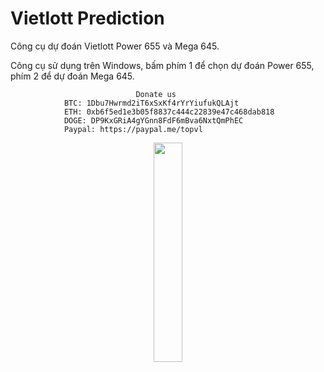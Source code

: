 # Vietlott Prediction
Công cụ dự đoán Vietlott Power 655 và Mega 645.

Công cụ sử dụng trên Windows, bấm phím 1 để chọn dự đoán Power 655, phím 2 để dự đoán Mega 645.

                                Donate us
                BTC: 1Dbu7Hwrmd2iT6xSxKf4rYrYiufukQLAjt
                ETH: 0xb6f5ed1e3b05f8837c444c22839e47c468dab818
                DOGE: DP9KxGRiA4gYGnn8FdF6mBva6NxtQmPhEC
                Paypal: https://paypal.me/topvl

<div align="center">
<img src="https://github.com/juverofan/VietlottPrediction/assets/49752458/8409bc3c-aa0b-405c-8c8d-b1ce9ee5b0b3" width="30%">
</div>
